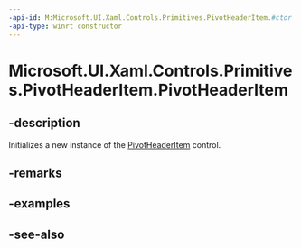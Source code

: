 ```yaml
---
-api-id: M:Microsoft.UI.Xaml.Controls.Primitives.PivotHeaderItem.#ctor
-api-type: winrt constructor
---
```


<!-- Method syntax
public PivotHeaderItem()
-->

# Microsoft.UI.Xaml.Controls.Primitives.PivotHeaderItem.PivotHeaderItem

## -description
Initializes a new instance of the [PivotHeaderItem](pivotheaderitem.md) control.

## -remarks

## -examples

## -see-also
